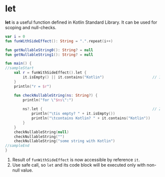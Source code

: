 # let

**let** is a useful function defined in Kotlin Standard Library. It can be used for scoping and null-checks. 

<div class="language-kotlin" theme="idea" data-min-compiler-version="1.3">

```kotlin
var i = 0
fun funWithSideEffect(): String = ".".repeat(i++)

fun getNullableString0(): String? = null
fun getNullableString1(): String? = null

fun main() {
//sampleStart
    val r = funWithSideEffect().let {
        it.isEmpty() || it.contains("Kotlin")                      // 1
    }
    println("r = $r")

    fun checkNullableString(ns: String?) {
        println("for \"$ns\":")
        
        ns?.let {                                                  // 2
            println("\tis empty? " + it.isEmpty())
            println("\tcontains Kotlin? " + it.contains("Kotlin"))
        }
    }
    checkNullableString(null)
    checkNullableString("")
    checkNullableString("some string with Kotlin")
//sampleEnd
}
```

</div>


1. Result of `funWithSideEffect` is now accessible by reference `it`.
2. Use safe call, so `let` and its code block will be executed only with non-null value.   
